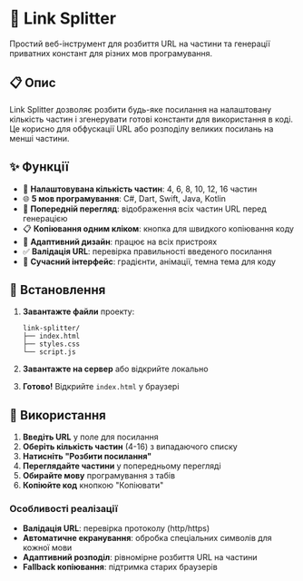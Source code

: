 # 🔗 Link Splitter

Простий веб-інструмент для розбиття URL на частини та генерації приватних констант для різних мов програмування.

## 📋 Опис

Link Splitter дозволяє розбити будь-яке посилання на налаштовану кількість частин і згенерувати готові константи для використання в коді. Це корисно для обфускації URL або розподілу великих посилань на менші частини.

## ✨ Функції

- 🔄 **Налаштовувана кількість частин**: 4, 6, 8, 10, 12, 16 частин
- 🌐 **5 мов програмування**: C#, Dart, Swift, Java, Kotlin
- 👀 **Попередній перегляд**: відображення всіх частин URL перед генерацією
- 📋 **Копіювання одним кліком**: кнопка для швидкого копіювання коду
- 📱 **Адаптивний дизайн**: працює на всіх пристроях
- ✅ **Валідація URL**: перевірка правильності введеного посилання
- 🎨 **Сучасний інтерфейс**: градієнти, анімації, темна тема для коду

## 🚀 Встановлення

1. **Завантажте файли** проекту:
   ```
   link-splitter/
   ├── index.html
   ├── styles.css
   └── script.js
   ```

2. **Завантажте на сервер** або відкрийте локально

3. **Готово!** Відкрийте `index.html` у браузері

## 🎯 Використання

1. **Введіть URL** у поле для посилання
2. **Оберіть кількість частин** (4-16) з випадаючого списку
3. **Натисніть "Розбити посилання"**
4. **Переглядайте частини** у попередньому перегляді
5. **Обирайте мову** програмування з табів
6. **Копіюйте код** кнопкою "Копіювати"


### Особливості реалізації
- **Валідація URL**: перевірка протоколу (http/https)
- **Автоматичне екранування**: обробка спеціальних символів для кожної мови
- **Адаптивний розподіл**: рівномірне розбиття URL на частини
- **Fallback копіювання**: підтримка старих браузерів
